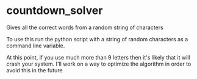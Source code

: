 # countdown_solver
Gives all the correct words from a random string of characters

To use this run the python script with a string of random characters as a command line variable.

At this point, if you use much more than 9 letters then it's likely that it will crash your system.
I'll work on a way to optimize the algorithm in order to avoid this in the future
